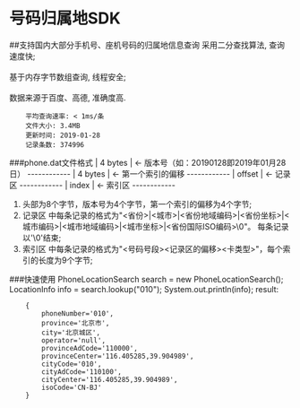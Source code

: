 号码归属地SDK
========================

##支持国内大部分手机号、座机号码的归属地信息查询
采用二分查找算法, 查询速度快;
<br><br>
基于内存字节数组查询, 线程安全;
<br><br>
数据来源于百度、高德, 准确度高.

        平均查询速率: < 1ms/条
        文件大小: 3.4MB
        更新时间: 2019-01-28
        记录条数: 374996

###phone.dat文件格式
        | 4 bytes |                     <-  版本号（如：20190128即2019年01月28日）
        ------------
        | 4 bytes |                     <-  第一个索引的偏移
        ------------
        |  offset |                     <-  记录区
        ------------
        |  index  |                     <-  索引区
        ------------
1. 头部为8个字节，版本号为4个字节，第一个索引的偏移为4个字节;<br>
2. 记录区 中每条记录的格式为"<省份>|<城市>|<省份地域编码>|<省份坐标>|<城市编码>|<城市地域编码>|<城市坐标>|<省份国际ISO编码>\0"。 每条记录以'\0'结束;<br>
3. 索引区 中每条记录的格式为"<号码号段><记录区的偏移><卡类型>"，每个索引的长度为9个字节;<br>

###快速使用
        PhoneLocationSearch search = new PhoneLocationSearch();
        LocationInfo info = search.lookup("010");
        System.out.println(info);
result:

        {
            phoneNumber='010', 
            province='北京市', 
            city='北京城区', 
            operator='null', 
            provinceAdCode='110000', 
            provinceCenter='116.405285,39.904989', 
            cityCode='010', 
            cityAdCode='110100', 
            cityCenter='116.405285,39.904989', 
            isoCode='CN-BJ'
        }